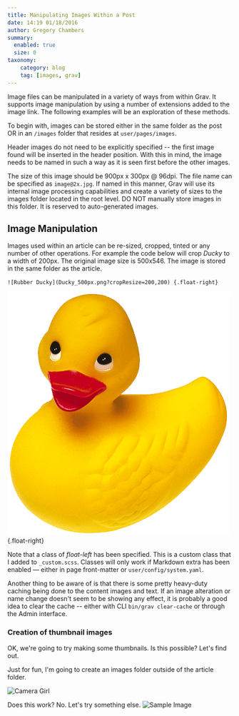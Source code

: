 ```yaml
---
title: Manipulating Images Within a Post
date: 14:19 01/18/2016
author: Gregory Chambers
summary:
  enabled: true
  size: 0
taxonomy:
    category: blog
    tag: [images, grav]
---
```


Image files can be manipulated in a variety of ways from within Grav. It supports image manipulation by using a number of extensions added to the image link. The following examples will be an exploration of these methods.

To begin with, images can be stored either in the same folder as the post OR in an `/images` folder that resides at `user/pages/images`.

Header images do not need to be explicitly specified -- the first image found will be inserted in the header position. With this in mind, the image needs to be named in such a way as it is seen first before the other images.

The size of this image should be 900px x 300px @ 96dpi. The file name can be specified as `image@2x.jpg`. If named in this manner, Grav will use its internal image processing capabilities and create a variety of sizes to the images folder located in the root level. DO NOT manually store images in this folder. It is reserved to auto-generated images.

## Image Manipulation
Images used within an article can be re-sized, cropped, tinted or any number of other operations. For example the code below will crop _Ducky_ to a width of 200px. The original image size is 500x546. The image is stored in the same folder as the article.

```markup
![Rubber Ducky](Ducky_500px.png?cropResize=200,200) {.float-right}
```
![Rubber Ducky](Ducky_500px.png?cropResize=200,200) {.float-right}

Note that a class of _float-left_ has been specified. This is a custom class that I added to `_custom.scss`. Classes will only work if Markdown extra has been enabled &mdash; either in page front-matter or `user/config/system.yaml`.

Another thing to be aware of is that there is some pretty heavy-duty caching being done to the content images and text. If an image alteration or name change doesn't seem to be showing any effect, it is probably a good idea to clear the cache -- either with CLI `bin/grav clear-cache` or through the Admin interface.

### Creation of thumbnail images
OK, we're going to try making some thumbnails. Is this possible? Let's find out.

Just for fun, I'm going to create an images folder outside of the article folder.

![Camera Girl](/images/cameraGirl.jpg.thumbnail.jpg)

Does this work? No. Let's try something else.
![Sample Image](/images/cameraGirl.jpg?display=thumbnail)

